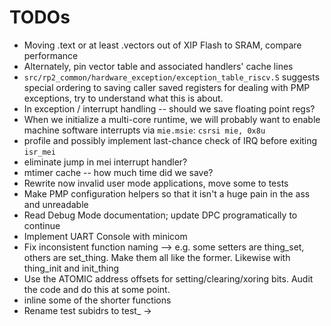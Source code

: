 # TODOs

- Moving .text or at least .vectors out of XIP Flash to SRAM, compare performance
- Alternately, pin vector table and associated handlers' cache lines
- `src/rp2_common/hardware_exception/exception_table_riscv.S` suggests special
ordering to saving caller saved registers for dealing with PMP exceptions, try
to understand what this is about.
- In exception / interrupt handling -- should we save floating point regs?
- When we initialize a multi-core runtime, we will probably want to enable machine software interrupts via `mie.msie`: `csrsi mie, 0x8u`
- profile and possibly implement last-chance check of IRQ before exiting `isr_mei`
- eliminate jump in mei interrupt handler?
- mtimer cache -- how much time did we save?
- Rewrite now invalid user mode applications, move some to tests
- Make PMP configuration helpers so that it isn't a huge pain in the ass and unreadable
- Read Debug Mode documentation; update DPC programatically to continue
- Implement UART Console with minicom
- Fix inconsistent function naming --> e.g. some setters are thing_set, others are set_thing. Make them all like the former. Likewise with thing_init and init_thing
- Use the ATOMIC address offsets for setting/clearing/xoring bits. Audit the code and do this at some point.
- inline some of the shorter functions
- Rename test subidrs to test_<testname> -> <testname>
